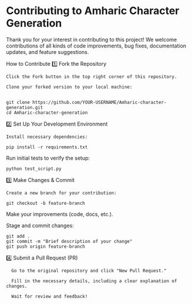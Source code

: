 # Contributing to Amharic Character Generation
Thank you for your interest in contributing to this project! We welcome contributions of all kinds of code improvements, bug fixes, documentation updates, and feature suggestions.

How to Contribute
  1️⃣ Fork the Repository
    
    Click the Fork button in the top right corner of this repository.
    
    Clone your forked version to your local machine:
```

git clone https://github.com/YOUR-USERNAME/Amharic-character-generation.git
cd Amharic-character-generation
```

  2️⃣ Set Up Your Development Environment
    
    Install necessary dependencies:

```
pip install -r requirements.txt
```
Run initial tests to verify the setup:
```
python test_script.py
```

  3️⃣ Make Changes & Commit
    
    Create a new branch for your contribution:

```
git checkout -b feature-branch
```

Make your improvements (code, docs, etc.).

Stage and commit changes:

```
git add .
git commit -m "Brief description of your change"
git push origin feature-branch
```
  4️⃣ Submit a Pull Request (PR)
      
      Go to the original repository and click "New Pull Request."
      
      Fill in the necessary details, including a clear explanation of changes.
      
      Wait for review and feedback!
